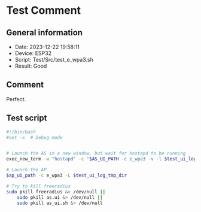# Test Comment

## General information

- Date:       2023-12-22 19:58:11
- Device:     ESP32
- Script:     Test/Src/test_e_wpa3.sh
- Result:     Good

## Comment

Perfect.

## Test script

```bash
#!/bin/bash
#set -x  # Debug mode


# Launch the AS in a new window, but wait for hostapd to be running
exec_new_term -w "hostapd" -c "$AS_UI_PATH -c e_wpa3 -v -l $test_ui_log_tmp_dir" 

# Launch the AP
$ap_ui_path -c e_wpa3 -L $test_ui_log_tmp_dir

# Try to kill freeradius
sudo pkill freeradius &> /dev/null ||
    sudo pkill as.ui &> /dev/null ||
    sudo pkill as_ui.sh &> /dev/null

```
